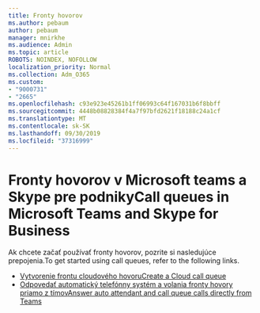 ```yaml
---
title: Fronty hovorov
ms.author: pebaum
author: pebaum
manager: mnirkhe
ms.audience: Admin
ms.topic: article
ROBOTS: NOINDEX, NOFOLLOW
localization_priority: Normal
ms.collection: Adm_O365
ms.custom:
- "9000731"
- "2665"
ms.openlocfilehash: c93e923e45261b1ff06993c64f167031b6f8bbff
ms.sourcegitcommit: 4448b08828384f4a7f97bfd2621f18188c24a1cf
ms.translationtype: MT
ms.contentlocale: sk-SK
ms.lasthandoff: 09/30/2019
ms.locfileid: "37316999"
---
```

# <a name="call-queues-in-microsoft-teams-and-skype-for-business"></a><span data-ttu-id="ce6a9-102">Fronty hovorov v Microsoft teams a Skype pre podniky</span><span class="sxs-lookup"><span data-stu-id="ce6a9-102">Call queues in Microsoft Teams and Skype for Business</span></span> 

<span data-ttu-id="ce6a9-103">Ak chcete začať používať fronty hovorov, pozrite si nasledujúce prepojenia.</span><span class="sxs-lookup"><span data-stu-id="ce6a9-103">To get started using call queues, refer to the following links.</span></span>

- [<span data-ttu-id="ce6a9-104">Vytvorenie frontu cloudového hovoru</span><span class="sxs-lookup"><span data-stu-id="ce6a9-104">Create a Cloud call queue</span></span>](https://docs.microsoft.com/microsoftteams/create-a-phone-system-call-queue)
- [<span data-ttu-id="ce6a9-105">Odpovedať automatický telefónny systém a volania fronty hovory priamo z tímov</span><span class="sxs-lookup"><span data-stu-id="ce6a9-105">Answer auto attendant and call queue calls directly from Teams</span></span>](https://docs.microsoft.com/microsoftteams/answer-auto-attendant-and-call-queue-calls)